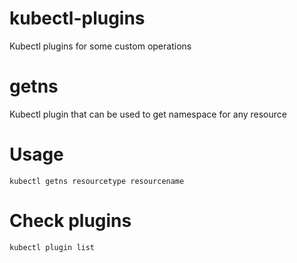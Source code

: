 # kubectl-plugins
Kubectl plugins for some custom operations

# getns
Kubectl plugin that can be used to get namespace for any resource

# Usage
```
kubectl getns resourcetype resourcename
```
# Check plugins
```
kubectl plugin list
```
